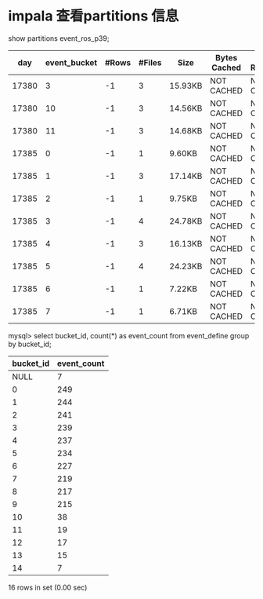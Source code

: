 # impala 查看partitions 信息
show partitions event_ros_p39;

day   | event_bucket | #Rows | #Files | Size    | Bytes Cached | Cache Replication | Format  | Incremental stats | Location                                                                                        |
|-------|--------------|------|--------|---------|--------------|-------------------|---------|-------------------|-------------------------------------------------------------------------------------------------|
| 17380 | 3            | -1    | 3      | 15.93KB | NOT CACHED   | NOT CACHED        | PARQUET | false             | hdfs://data01.yinke.sa:8020/sa/data/39/event/17380/3/.snapshot/20170809_102906-0-1502245746601  |
| 17380 | 10           | -1    | 3      | 14.56KB | NOT CACHED   | NOT CACHED        | PARQUET | false             | hdfs://data01.yinke.sa:8020/sa/data/39/event/17380/10/.snapshot/20170809_102906-0-1502245746601 |
| 17380 | 11           | -1    | 3      | 14.68KB | NOT CACHED   | NOT CACHED        | PARQUET | false             | hdfs://data01.yinke.sa:8020/sa/data/39/event/17380/11/.snapshot/20170809_102906-0-1502245746601 |
| 17385 | 0            | -1    | 1      | 9.60KB  | NOT CACHED   | NOT CACHED        | PARQUET | false             | hdfs://data01.yinke.sa:8020/sa/data/39/event/17385/0/.snapshot/20170808_014156-0-1502127716911  |
| 17385 | 1            | -1    | 3      | 17.14KB | NOT CACHED   | NOT CACHED        | PARQUET | false             | hdfs://data01.yinke.sa:8020/sa/data/39/event/17385/1/.snapshot/20170807_235233-0-1502121153396  |
| 17385 | 2            | -1    | 1      | 9.75KB  | NOT CACHED   | NOT CACHED        | PARQUET | false             | hdfs://data01.yinke.sa:8020/sa/data/39/event/17385/2/.snapshot/20170808_014219-0-1502127739598  |
| 17385 | 3            | -1    | 4      | 24.78KB | NOT CACHED   | NOT CACHED        | PARQUET | false             | hdfs://data01.yinke.sa:8020/sa/data/39/event/17385/3/.snapshot/20170808_012715-0-1502126835050  |
| 17385 | 4            | -1    | 3      | 16.13KB | NOT CACHED   | NOT CACHED        | PARQUET | false             | hdfs://data01.yinke.sa:8020/sa/data/39/event/17385/4/.snapshot/20170807_235233-0-1502121153396  |
| 17385 | 5            | -1    | 4      | 24.23KB | NOT CACHED   | NOT CACHED        | PARQUET | false             | hdfs://data01.yinke.sa:8020/sa/data/39/event/17385/5/.snapshot/20170807_235233-0-1502121153396  |
| 17385 | 6            | -1    | 1      | 7.22KB  | NOT CACHED   | NOT CACHED        | PARQUET | false             | hdfs://data01.yinke.sa:8020/sa/data/39/event/17385/6/.snapshot/20170807_205331-0-1502110411007  |
| 17385 | 7            | -1    | 1      | 6.71KB  | NOT CACHED   | NOT CACHED        | PARQUET | false             | hdfs://data01.yinke.sa:8020/sa/data/39/event/17385/7/.snapshot/20170807_205353-0-1502110433779  |

mysql> select bucket_id, count(*) as event_count from event_define group by bucket_id;

| bucket_id | event_count |
|-----------|-------------|
|      NULL |           7 |
|         0 |         249 |
|         1 |         244 |
|         2 |         241 |
|         3 |         239 |
|         4 |         237 |
|         5 |         234 |
|         6 |         227 |
|         7 |         219 |
|         8 |         217 |
|         9 |         215 |
|        10 |          38 |
|        11 |          19 |
|        12 |          17 |
|        13 |          15 |
|        14 |           7 |

16 rows in set (0.00 sec)
